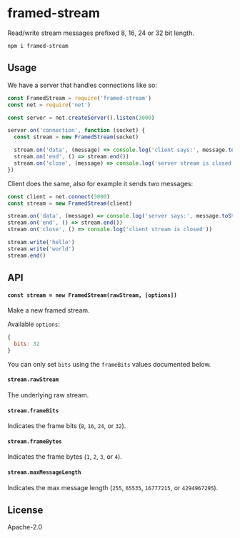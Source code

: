 # framed-stream

Read/write stream messages prefixed 8, 16, 24 or 32 bit length.

```
npm i framed-stream
```

## Usage
We have a server that handles connections like so:
```js
const FramedStream = require('framed-stream')
const net = require('net')

const server = net.createServer().listen(3000)

server.on('connection', function (socket) {
  const stream = new FramedStream(socket)

  stream.on('data', (message) => console.log('client says:', message.toString()))
  stream.on('end', () => stream.end())
  stream.on('close', (message) => console.log('server stream is closed'))
})
```

Client does the same, also for example it sends two messages:
```js
const client = net.connect(3000)
const stream = new FramedStream(client)

stream.on('data', (message) => console.log('server says:', message.toString()))
stream.on('end', () => stream.end())
stream.on('close', () => console.log('client stream is closed'))

stream.write('hello')
stream.write('world')
stream.end()
```

## API

#### `const stream = new FramedStream(rawStream, [options])`

Make a new framed stream.

Available `options`:
```js
{
  bits: 32
}
```

You can only set `bits` using the `frameBits` values documented below.

#### `stream.rawStream`

The underlying raw stream.

#### `stream.frameBits`

Indicates the frame bits (`8`, `16`, `24`, or `32`).

#### `stream.frameBytes`

Indicates the frame bytes (`1`, `2`, `3`, or `4`).

#### `stream.maxMessageLength`

Indicates the max message length (`255`, `65535`, `16777215`, or `4294967295`).

## License
Apache-2.0
